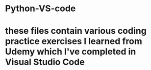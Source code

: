 # Python-VS-code
# these files contain various coding practice exercises I learned from Udemy which I've completed in Visual Studio Code
